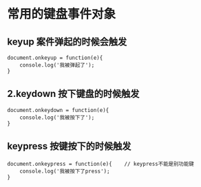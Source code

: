 # 常用的键盘事件对象

## keyup 案件弹起的时候会触发
```
document.onkeyup = function(e){
    console.log('我被弹起了');
}
```
## 2.keydown 按下键盘的时候触发
```
document.onkeydown = function(e){
    console.log('我被按下了');
}
```
## keypress 按键按下的时候触发
```
document.onkeypress = function(e){    // keypress不能是别功能键
    console.log('我被按下了press');
}
```